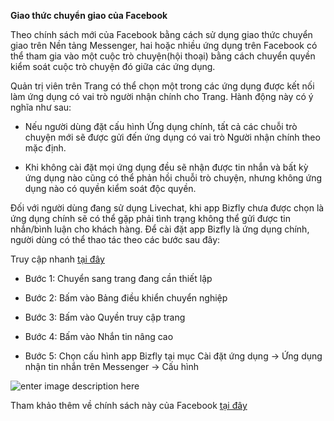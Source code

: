 **Giao thức chuyển giao của Facebook**

Theo chính sách mới của Facebook bằng cách sử dụng giao thức chuyển giao trên Nền tảng Messenger, hai hoặc nhiều ứng dụng trên Facebook có thể tham gia vào một cuộc trò chuyện(hội thoại) bằng cách chuyển quyền kiểm soát cuộc trò chuyện đó giữa các ứng dụng. 

Quản trị viên trên Trang có thể chọn một trong các ứng dụng được kết nối làm ứng dụng có vai trò người nhận chính cho Trang. Hành động này có ý nghĩa như sau: 

 -   Nếu người dùng đặt cấu hình Ứng dụng chính, tất cả các chuỗi trò chuyện mới sẽ được gửi đến ứng dụng có vai trò Người nhận chính theo mặc định. 
 
 - Khi không cài đặt mọi ứng dụng đều sẽ nhận được tin nhắn và bất kỳ ứng dụng nào cũng có thể phản hồi chuỗi trò chuyện, nhưng không ứng dụng nào có quyền kiểm soát độc quyền.

Đối với người dùng đang sử dụng Livechat, khi app Bizfly chưa được chọn là ứng dụng chính sẽ có thể gặp phải tình trạng không thể gửi được tin nhắn/bình luận cho khách hàng. Để cài đặt app Bizfly là ứng dụng chính, người dùng có thể thao tác theo các bước sau đây:

Truy cập nhanh [tại đây](https://www.facebook.com/settings?tab=advanced_messaging)

 - Bước 1: Chuyển sang trang đang cần thiết lập
 
 - Bước 2: Bấm vào Bảng điều khiển chuyển nghiệp  
 
 - Bước 3: Bấm vào  Quyền truy cập trang  
 
 - Bước 4: Bấm vào Nhắn tin nâng cao
 
 - Bước 5: Chọn cấu hình app Bizfly tại mục Cài đặt ứng dụng -> Ứng dụng nhận tin nhắn trên Messenger -> Cấu hình

![enter image description here](https://chatbizfly.mediacdn.vn/2022/11/11/chatbot/img_CUHNHAPPjpg1668152809.jpg)

Tham khảo thêm về chính sách này của Facebook [tại đây](https://developers.facebook.com/docs/messenger-platform/handover-protocol/?translation) 

